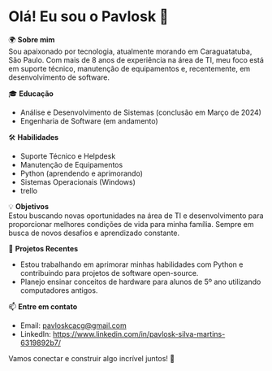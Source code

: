 # Olá! Eu sou o Pavlosk 👋

🌍 **Sobre mim**  
Sou apaixonado por tecnologia, atualmente morando em Caraguatatuba, São Paulo. Com mais de 8 anos de experiência na área de TI, meu foco está em suporte técnico,
manutenção de equipamentos e, recentemente, em desenvolvimento de software.

🎓 **Educação**  
- Análise e Desenvolvimento de Sistemas (conclusão em Março de 2024)
- Engenharia de Software (em andamento)

🛠️ **Habilidades**  
- Suporte Técnico e Helpdesk  
- Manutenção de Equipamentos  
- Python (aprendendo e aprimorando)  
- Sistemas Operacionais (Windows)
- trello


💡 **Objetivos**  
Estou buscando novas oportunidades na área de TI e desenvolvimento para proporcionar melhores condições de vida para minha família. Sempre em busca de novos desafios e aprendizado constante.

🚀 **Projetos Recentes**  
- Estou trabalhando em aprimorar minhas habilidades com Python e contribuindo para projetos de software open-source.
- Planejo ensinar conceitos de hardware para alunos de 5º ano utilizando computadores antigos.

📫 **Entre em contato**  
- Email: pavloskcacg@gmail.com  
- LinkedIn: https://www.linkedin.com/in/pavlosk-silva-martins-6319892b7/

Vamos conectar e construir algo incrível juntos! 🚀
